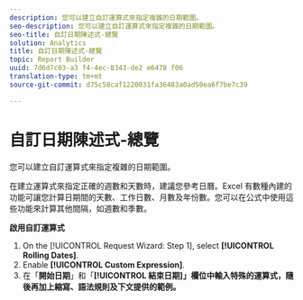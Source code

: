 ```yaml
---
description: 您可以建立自訂運算式來指定複雜的日期範圍。
seo-description: 您可以建立自訂運算式來指定複雜的日期範圍。
seo-title: 自訂日期陳述式-總覽
solution: Analytics
title: 自訂日期陳述式-總覽
topic: Report Builder
uuid: 7d6d7c03-a3 f4-4ec-8343-de2 e6478 f06
translation-type: tm+mt
source-git-commit: d75c58caf1220031fa36483a0ad50ea6f7be7c39

---
```



# 自訂日期陳述式-總覽

您可以建立自訂運算式來指定複雜的日期範圍。

在建立運算式來指定正確的週數和天數時，建議您參考日曆。Excel 有數種內建的功能可讓您計算日期間的天數、工作日數、月數及年份數。您可以在公式中使用這些功能來計算其他間隔，如週數和季數。

**啟用自訂運算式**

1. On the [!UICONTROL Request Wizard: Step 1], select **[!UICONTROL Rolling Dates]**.
1. Enable **[!UICONTROL Custom Expression]**.
1. 在「**開始日期**」和「**[!UICONTROL 結束日期]」欄位中輸入特殊的運算式，隨後再加上縮寫、語法規則及下文提供的範例。**